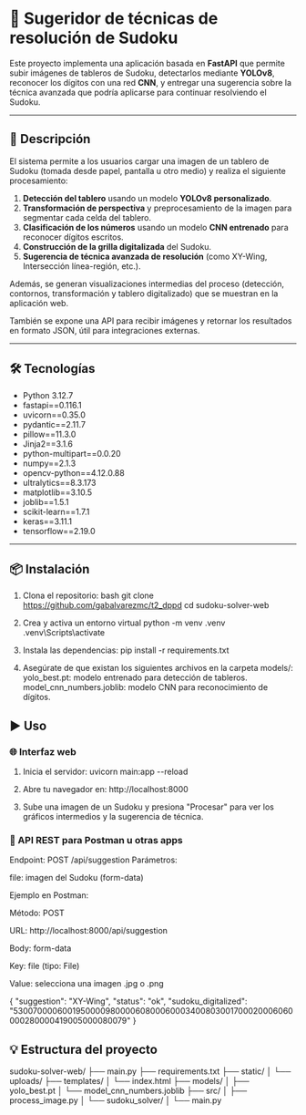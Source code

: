 # 🧠 Sugeridor de técnicas de resolución de Sudoku

Este proyecto implementa una aplicación basada en **FastAPI** que permite subir imágenes de tableros de Sudoku, detectarlos mediante **YOLOv8**, reconocer los dígitos con una red **CNN**, y entregar una sugerencia sobre la técnica avanzada que podría aplicarse para continuar resolviendo el Sudoku.

---

## 📖 Descripción

El sistema permite a los usuarios cargar una imagen de un tablero de Sudoku (tomada desde papel, pantalla u otro medio) y realiza el siguiente procesamiento:

1. **Detección del tablero** usando un modelo **YOLOv8 personalizado**.
2. **Transformación de perspectiva** y preprocesamiento de la imagen para segmentar cada celda del tablero.
3. **Clasificación de los números** usando un modelo **CNN entrenado** para reconocer dígitos escritos.
4. **Construcción de la grilla digitalizada** del Sudoku.
5. **Sugerencia de técnica avanzada de resolución** (como XY-Wing, Intersección línea-región, etc.).

Además, se generan visualizaciones intermedias del proceso (detección, contornos, transformación y tablero digitalizado) que se muestran en la aplicación web.

También se expone una API para recibir imágenes y retornar los resultados en formato JSON, útil para integraciones externas.

---

## 🛠 Tecnologías

- Python 3.12.7
- fastapi==0.116.1
- uvicorn==0.35.0
- pydantic==2.11.7
- pillow==11.3.0
- Jinja2==3.1.6
- python-multipart==0.0.20
- numpy==2.1.3
- opencv-python==4.12.0.88
- ultralytics==8.3.173
- matplotlib==3.10.5
- joblib==1.5.1
- scikit-learn==1.7.1
- keras==3.11.1
- tensorflow==2.19.0

---

## 📦 Instalación

1. Clona el repositorio:
   bash
   git clone https://github.com/gabalvarezmc/t2_dppd
   cd sudoku-solver-web

2. Crea y activa un entorno virtual
    python -m venv .venv
    .venv\Scripts\activate

3. Instala las dependencias:
    pip install -r requirements.txt

4. Asegúrate de que existan los siguientes archivos en la carpeta models/:
    yolo_best.pt: modelo entrenado para detección de tableros.
    model_cnn_numbers.joblib: modelo CNN para reconocimiento de dígitos.

## ▶️ Uso
### 🌐 Interfaz web

1. Inicia el servidor:
    uvicorn main:app --reload

2. Abre tu navegador en:
    http://localhost:8000

3. Sube una imagen de un Sudoku y presiona "Procesar" para ver los gráficos intermedios y la sugerencia de técnica.

### 🧪 API REST para Postman u otras apps
Endpoint:
    POST /api/suggestion
Parámetros:

file: imagen del Sudoku (form-data)

Ejemplo en Postman:

Método: POST

URL: http://localhost:8000/api/suggestion

Body: form-data

Key: file (tipo: File)

Value: selecciona una imagen .jpg o .png

{
  "suggestion": "XY-Wing",
  "status": "ok",
  "sudoku_digitalized": "530070000600195000098000060800060003400803001700020006060000280000419005000080079"
}


## 💡 Estructura del proyecto
sudoku-solver-web/
├── main.py
├── requirements.txt
├── static/
│   └── uploads/
├── templates/
│   └── index.html
├── models/
│   ├── yolo_best.pt
│   └── model_cnn_numbers.joblib
├── src/
│   ├── process_image.py
│   └── sudoku_solver/
│       └── main.py
